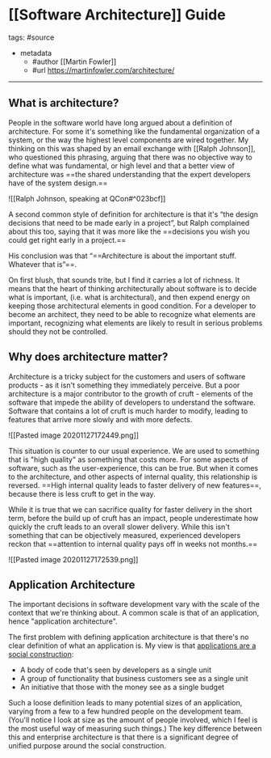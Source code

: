 # [[Software Architecture]] Guide
tags: #source 
- metadata
	- #author  [[Martin Fowler]]
	- #url https://martinfowler.com/architecture/

---

## What is architecture?
People in the software world have long argued about a definition of architecture. For some it's something like the fundamental organization of a system, or the way the highest level components are wired together. My thinking on this was shaped by an email exchange with [[Ralph Johnson]], who questioned this phrasing, arguing that there was no objective way to define what was fundamental, or high level and that a better view of architecture was ==the shared understanding that the expert developers have of the system design.==

![[Ralph Johnson, speaking at QCon#^023bcf]]

A second common style of definition for architecture is that it's “the design decisions that need to be made early in a project”, but Ralph complained about this too, saying that it was more like the ==decisions you wish you could get right early in a project.==

His conclusion was that “==Architecture is about the important stuff. Whatever that is”==. 

On first blush, that sounds trite, but I find it carries a lot of richness. It means that the heart of thinking architecturally about software is to decide what is important, (i.e. what is architectural), and then expend energy on keeping those architectural elements in good condition. For a developer to become an architect, they need to be able to recognize what elements are important, recognizing what elements are likely to result in serious problems should they not be controlled.


## Why does architecture matter?

Architecture is a tricky subject for the customers and users of software products - as it isn't something they immediately perceive. But a poor architecture is a major contributor to the growth of cruft - elements of the software that impede the ability of developers to understand the software. Software that contains a lot of cruft is much harder to modify, leading to features that arrive more slowly and with more defects.

![[Pasted image 20201127172449.png]]

This situation is counter to our usual experience. We are used to something that is "high quality" as something that costs more. For some aspects of software, such as the user-experience, this can be true. But when it comes to the architecture, and other aspects of internal quality, this relationship is reversed. ==High internal quality leads to faster delivery of new features==, because there is less cruft to get in the way.

While it is true that we can sacrifice quality for faster delivery in the short term, before the build up of cruft has an impact, people underestimate how quickly the cruft leads to an overall slower delivery. While this isn't something that can be objectively measured, experienced developers reckon that ==attention to internal quality pays off in weeks not months.==

![[Pasted image 20201127172539.png]]

## Application Architecture
The important decisions in software development vary with the scale of the context that we're thinking about. A common scale is that of an application, hence "application architecture".

The first problem with defining application architecture is that there's no clear definition of what an application is. My view is that [applications are a social construction](https://martinfowler.com/bliki/ApplicationBoundary.html):

- A body of code that's seen by developers as a single unit
- A group of functionality that business customers see as a single unit
- An initiative that those with the money see as a single budget

Such a loose definition leads to many potential sizes of an application, varying from a few to a few hundred people on the development team. (You'll notice I look at size as the amount of people involved, which I feel is the most useful way of measuring such things.) The key difference between this and enterprise architecture is that there is a significant degree of unified purpose around the social construction.